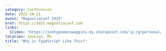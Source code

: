 ```yaml
---
category: Conferences
date: 2025-10-21
event: "MagnoliaConf 2025"
href: https://2025.magnoliaconf.com
links:
  Slides: "https://joshypoomcswaggins-my.sharepoint.com/:p:/g/personal/joshgoldberg_joshypoomcswaggins_onmicrosoft_com/EVdsRRbj4ptJhWNcqxTZN4MBoz4vI0XF0imMLKGRyqgsjw?e=gKXIew&nav=eyJzSWQiOjE1MDEsImNJZCI6NzYxNzUxODQxfQ"
location: Jackson, MS
title: "Why is TypeScript Like This?"
---
```

